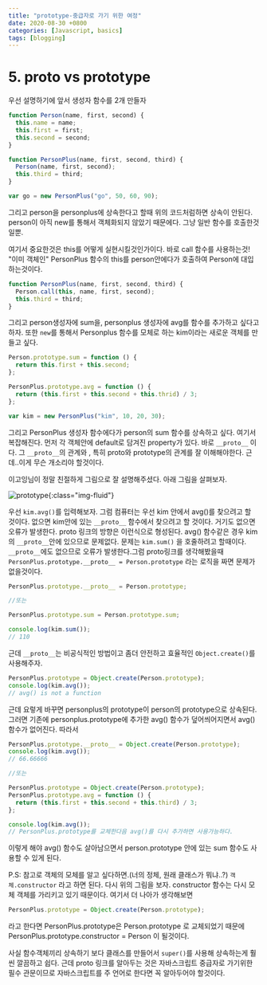 ```yaml
---
title: "prototype-중급자로 가기 위한 여정"
date: 2020-08-30 +0800
categories: [Javascript, basics]
tags: [blogging]
---
```


# 5. proto vs prototype

우선 설명하기에 앞서 생성자 함수를 2개 만들자

```javascript
function Person(name, first, second) {
  this.name = name;
  this.first = first;
  this.second = second;
}

function PersonPlus(name, first, second, third) {
  Person(name, first, second);
  this.third = third;
}

var go = new PersonPlus("go", 50, 60, 90);
```

그리고 person을 personplus에 상속한다고 할때 위의 코드처럼하면 상속이 안된다. person이 아직 new를 통해서 객체화되지 않았기 때문에다. 그냥 일반 함수를 호출한것일뿐.

여기서 중요한것은 this를 어떻게 실현시킬것인가이다. 바로 call 함수를 사용하는것! "이미 객체인" PersonPlus 함수의 this를 person안에다가 호출하여 Person에 대입하는것이다.

```javascript
function PersonPlus(name, first, second, third) {
  Person.call(this, name, first, second);
  this.third = third;
}
```

그리고 person생성자에 sum을, personplus 생성자에 avg를 함수를 추가하고 싶다고 하자. 또한 `new`를 통해서 Personplus 함수를 모체로 하는 kim이라는 새로운 객체를 만들고 싶다.

```javascript
Person.prototype.sum = function () {
  return this.first + this.second;
};

PersonPlus.prototype.avg = function () {
  return (this.first + this.second + this.thrid) / 3;
};

var kim = new PersonPlus("kim", 10, 20, 30);
```

그리고 PersonPlus 생성자 함수에다가 person의 sum 함수를 상속하고 싶다. 여기서 복잡해진다. 먼저 각 객체안에 default로 담겨진 property가 있다. 바로 `__proto__` 이다. 그 `__proto__`의 관계와 , 특히 proto와 prototype의 관계를 잘 이해해야한다. 근데..이게 무슨 개소리야 할것이다.

이고잉님이 정말 친절하게 그림으로 잘 설명해주셨다. 아래 그림을 살펴보자.

![prototype](https://yeonghunko.github.io/assets/img/vanila/prototype.png){:class="img-fluid"}

우선 `kim.avg()`를 입력해보자. 그럼 컴퓨터는 우선 kim 안에서 avg()를 찾으려고 할 것이다. 없으면 kim안에 있는 `__proto__` 함수에서 찾으려고 할 것이다. 거기도 없으면 오류가 발생한다. proto 링크의 방향은 이런식으로 형성된다. avg() 함수같은 경우 kim의 `__proto__`안에 있으므로 문제없다. 문제는 `kim.sum()` 을 호줄하려고 할때이다. `__proto__`에도 없으므로 오류가 발생한다.그럼 proto링크를 생각해봤을때 `PersonPlus.prototype.__proto__ = Person.prototype` 라는 로직을 짜면 문제가 없을것이다.

```javascript
PersonPlus.prototype.__proto__ = Person.prototype;

//또는

PersonPlus.prototype.sum = Person.prototype.sum;

console.log(kim.sum());
// 110
```

근데 `__proto__`는 비공식적인 방법이고 좀더 안전하고 효율적인 `Object.create()`를 사용해주자.

```javascript
PersonPlus.prototype = Object.create(Person.prototype);
console.log(kim.avg());
// avg() is not a function
```

근데 요렇게 바꾸면 personplus의 prototype이 person의 prototype으로 상속된다. 그러면 기존에 personplus.prototype에 추가한 avg() 함수가 덮어씌어지면서 avg() 함수가 없어진다. 따라서

```javascript
PersonPlus.prototype.__proto__ = Object.create(Person.prototype);
console.log(kim.avg());
// 66.66666

//또는

PersonPlus.prototype = Object.create(Person.prototype);
PersonPlus.prototype.avg = function () {
  return (this.first + this.second + this.third) / 3;
};

console.log(kim.avg());
// PersonPlus.prototype를 교체한다음 avg()를 다시 추가하면 사용가능하다.
```

이렇게 해야 avg() 함수도 살아남으면서 person.prototype 안에 있는 sum 함수도 사용할 수 있게 된다.

P.S: 참고로 객체의 모체를 알고 싶다하면.(너의 정체, 원래 클래스가 뭐냐..?) `객체.constructor` 라고 하면 된다. 다시 위의 그림을 보자. constructor 함수는 다시 모체 객체를 가리키고 있기 때문이다. 여기서 더 나아가 생각해보면

```javascript
PersonPlus.prototype = Object.create(Person.prototype);
```

라고 한다면 PersonPlus.prototype은 Person.prototype 로 교체되었기 때문에 PersonPlus.prototype.constructor = Person 이 될것이다.

사실 함수객체끼리 상속하기 보다 클래스를 만들어서 `super()`를 사용해 상속하는게 훨씬 깔끔하고 쉽다. 근데 proto 링크를 알아두는 것은 자바스크립트 중급자로 가기위한 필수 관문이므로 자바스크립트를 주 언어로 한다면 꼭 알아두어야 할것이다.
